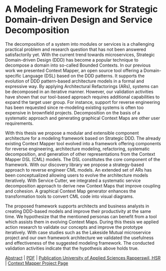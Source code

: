 # A Modeling Framework for Strategic Domain-driven Design and Service Decomposition

The decomposition of a system into modules or services is a challenging practical problem and research question that has not been answered satisfactorily yet. With the current trend towards microservices, Strategic Domain-driven Design (DDD) has become a popular technique to decompose a domain into so-called Bounded Contexts. In our previous work we presented Context Mapper, an open source tool offering a Domain-specific Language (DSL) based on the DDD patterns. It supports the evolution of DDD pattern-based architecture models in a formal and expressive way. By applying Architectural Refactorings (ARs), systems can be decomposed in an iterative manner. However, our validation activities have shown that our tool-based approach requires additional capabilities to expand the target user group. For instance, support for reverse engineering has been requested since re-modeling existing systems is often too expensive in brownfield projects. Decomposition on the basis of a systematic approach and generating graphical Context Maps are other user requirements. 

With this thesis we propose a modular and extensible component architecture for a modeling framework based on Strategic DDD. The already existing Context Mapper tool evolved into a framework offering components for reverse engineering, architecture modeling, refactoring, systematic decomposition, and generation of other representations from the Context Mapper DSL (CML) models. The DSL constitutes the core component of the framework. With our discovery library we propose a strategy-based approach to reverse engineer CML models. An extended set of ARs has been conceptualized allowing users to evolve the architecture models iteratively. With Service Cutter, we integrated a systematic service decomposition approach to derive new Context Maps that improve coupling and cohesion. A graphical Context Map generator enhances the transformation tools to convert CML code into visual diagrams. 

The proposed framework supports architects and business analysts in creating DDD-based models and improve their productivity at the same time. We hypothesize that the mentioned personas can benefit from a tool which assists them in evolving Context Maps. During this thesis we applied action research to validate our concepts and improve the prototype iteratively. With case studies such as the Lakeside Mutual microservice project and our own framework architecture we validated the usefulness and effectiveness of the suggested modeling framework. The conducted validation activities indicate that the hypothesis above holds true.

[Abstract](./HS19-MSE-Master-Thesis-Abstract-Stefan-Kapferer-SDDD-Modeling-Framework.pdf) | [PDF](./HS19-MSE-Master-Thesis-Report-PUBLIC-Stefan-Kapferer-SDDD-Modeling-Framework.pdf) | [Publication University of Applied Sciences Rapperswil, HSR](https://eprints.hsr.ch/821/) | [Context Mapper Project Page](https://contextmapper.org/)
